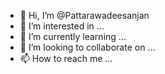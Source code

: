 - 👋 Hi, I’m @Pattarawadeesanjan
- 👀 I’m interested in ...
- 🌱 I’m currently learning ...
- 💞️ I’m looking to collaborate on ...
- 📫 How to reach me ...

<!---
Pattarawadeesanjan/Pattarawadeesanjan is a ✨ special ✨ repository because its `README.md` (this file) appears on your GitHub profile.
You can click the Preview link to take a look at your changes.
--->

